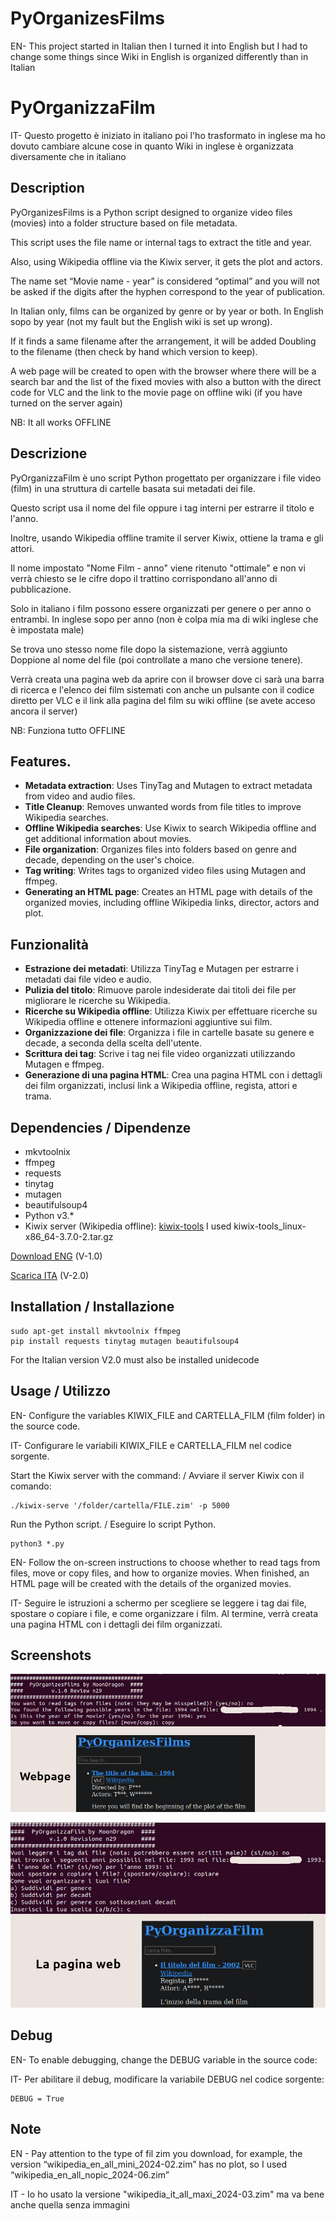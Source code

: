 # PyOrganizesFilms
EN- This project started in Italian then I turned it into English but I had to change some things since Wiki in English is organized differently than in Italian
# PyOrganizzaFilm
IT- Questo progetto è iniziato in italiano poi l'ho trasformato in inglese ma ho dovuto cambiare alcune cose in quanto Wiki in inglese è organizzata diversamente che in italiano

## Description

PyOrganizesFilms is a Python script designed to organize video files (movies) into a folder structure based on file metadata. 

This script uses the file name or internal tags to extract the title and year. 

Also, using Wikipedia offline via the Kiwix server, it gets the plot and actors.

The name set “Movie name - year” is considered “optimal” and you will not be asked if the digits after the hyphen correspond to the year of publication.

In Italian only, films can be organized by genre or by year or both. In English sopo by year (not my fault but the English wiki is set up wrong).

If it finds a same filename after the arrangement, it will be added Doubling to the filename (then check by hand which version to keep).

A web page will be created to open with the browser where there will be a search bar and the list of the fixed movies with also a button with the direct code for VLC and the link to the movie page on offline wiki (if you have turned on the server again)

NB: It all works OFFLINE

## Descrizione

PyOrganizzaFilm è uno script Python progettato per organizzare i file video (film) in una struttura di cartelle basata sui metadati dei file. 

Questo script usa il nome del file oppure i tag interni per estrarre il titolo e l'anno. 

Inoltre, usando Wikipedia offline tramite il server Kiwix, ottiene la trama e gli attori.

Il nome impostato "Nome Film - anno" viene ritenuto "ottimale" e non vi verrà chiesto se le cifre dopo il trattino corrispondano all'anno di pubblicazione.

Solo in italiano i film possono essere organizzati per genere o per anno o entrambi. In inglese sopo per anno (non è colpa mia ma di wiki inglese che è impostata male)

Se trova uno stesso nome file dopo la sistemazione, verrà aggiunto Doppione al nome del file (poi controllate a mano che versione tenere).

Verrà creata una pagina web da aprire con il browser dove ci sarà una barra di ricerca e l'elenco dei film sistemati con anche un pulsante con il codice diretto per VLC e il link alla pagina del film su wiki offline (se avete acceso ancora il server)

NB: Funziona tutto OFFLINE

## Features.

- **Metadata extraction**: Uses TinyTag and Mutagen to extract metadata from video and audio files.
- **Title Cleanup**: Removes unwanted words from file titles to improve Wikipedia searches.
- **Offline Wikipedia searches**: Use Kiwix to search Wikipedia offline and get additional information about movies.
- **File organization**: Organizes files into folders based on genre and decade, depending on the user's choice.
- **Tag writing**: Writes tags to organized video files using Mutagen and ffmpeg.
- **Generating an HTML page**: Creates an HTML page with details of the organized movies, including offline Wikipedia links, director, actors and plot.
  
## Funzionalità

- **Estrazione dei metadati**: Utilizza TinyTag e Mutagen per estrarre i metadati dai file video e audio.
- **Pulizia del titolo**: Rimuove parole indesiderate dai titoli dei file per migliorare le ricerche su Wikipedia.
- **Ricerche su Wikipedia offline**: Utilizza Kiwix per effettuare ricerche su Wikipedia offline e ottenere informazioni aggiuntive sui film.
- **Organizzazione dei file**: Organizza i file in cartelle basate su genere e decade, a seconda della scelta dell'utente.
- **Scrittura dei tag**: Scrive i tag nei file video organizzati utilizzando Mutagen e ffmpeg.
- **Generazione di una pagina HTML**: Crea una pagina HTML con i dettagli dei film organizzati, inclusi link a Wikipedia offline, regista, attori e trama.

## Dependencies / Dipendenze

- mkvtoolnix
- ffmpeg
- requests
- tinytag
- mutagen
- beautifulsoup4
- Python v3.*
- Kiwix server (Wikipedia offline): [kiwix-tools](https://download.kiwix.org/release/kiwix-tools/) I used kiwix-tools_linux-x86_64-3.7.0-2.tar.gz

[Download ENG](https://github.com/MoonDragon-MD/PyOrganizesFilms/releases/tag/First) (V-1.0)

[Scarica ITA](https://github.com/MoonDragon-MD/PyOrganizesFilms/releases/tag/V2) (V-2.0)

## Installation / Installazione

    sudo apt-get install mkvtoolnix ffmpeg
    pip install requests tinytag mutagen beautifulsoup4 
    
For the Italian version V2.0 must also be installed unidecode

## Usage / Utilizzo

EN- Configure the variables KIWIX_FILE and CARTELLA_FILM (film folder) in the source code.

IT- Configurare le variabili KIWIX_FILE e CARTELLA_FILM nel codice sorgente.

Start the Kiwix server with the command: / Avviare il server Kiwix con il comando:

    ./kiwix-serve '/folder/cartella/FILE.zim' -p 5000

Run the Python script. / Eseguire lo script Python.

    python3 *.py 
    
 EN- Follow the on-screen instructions to choose whether to read tags from files, move or copy files, and how to organize movies.
  When finished, an HTML page will be created with the details of the organized movies.
  
 IT- Seguire le istruzioni a schermo per scegliere se leggere i tag dai file, spostare o copiare i file, e come organizzare i film.
  Al termine, verrà creata una pagina HTML con i dettagli dei film organizzati.

## Screenshots

![alt text](https://github.com/MoonDragon-MD/PyOrganizesFilms/blob/main/img/ENG.jpg?raw=true)

![alt text](https://github.com/MoonDragon-MD/PyOrganizesFilms/blob/main/img/ITA.jpg?raw=true)

## Debug
EN- To enable debugging, change the DEBUG variable in the source code:

IT- Per abilitare il debug, modificare la variabile DEBUG nel codice sorgente:

    DEBUG = True

## Note
EN - Pay attention to the type of fil zim you download, for example, the version “wikipedia_en_all_mini_2024-02.zim” has no plot, so I used “wikipedia_en_all_nopic_2024-06.zim”

IT - Io ho usato la versione "wikipedia_it_all_maxi_2024-03.zim" ma va bene anche quella senza immagini
